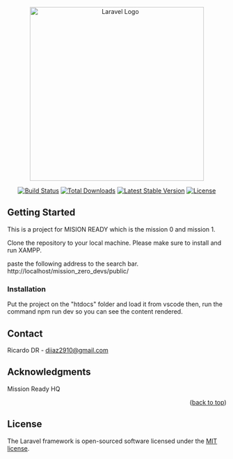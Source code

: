 <p align="center"><a href="https://laravel.com" target="_blank"><img src="https://raw.githubusercontent.com/laravel/art/master/logo-lockup/5%20SVG/2%20CMYK/1%20Full%20Color/laravel-logolockup-cmyk-red.svg" width="400" alt="Laravel Logo"></a></p>

<p align="center">
<a href="https://github.com/laravel/framework/actions"><img src="https://github.com/laravel/framework/workflows/tests/badge.svg" alt="Build Status"></a>
<a href="https://packagist.org/packages/laravel/framework"><img src="https://img.shields.io/packagist/dt/laravel/framework" alt="Total Downloads"></a>
<a href="https://packagist.org/packages/laravel/framework"><img src="https://img.shields.io/packagist/v/laravel/framework" alt="Latest Stable Version"></a>
<a href="https://packagist.org/packages/laravel/framework"><img src="https://img.shields.io/packagist/l/laravel/framework" alt="License"></a>
</p>

<!-- GETTING STARTED -->
## Getting Started

This is a project for MISION READY which is the mission 0 and mission 1.

Clone the repository to your local machine. Please make sure to install and run XAMPP.

paste the following address to the search bar.
http://localhost/mission_zero_devs/public/


### Installation

Put the project on the "htdocs" folder and load it from vscode then, run the command npm run dev so you can see the content rendered.



<!-- CONTACT -->
## Contact

Ricardo DR - diiaz2910@gmail.com


<!-- ACKNOWLEDGMENTS -->
## Acknowledgments
Mission Ready HQ
<p align="right">(<a href="#readme-top">back to top</a>)</p>


## License

The Laravel framework is open-sourced software licensed under the [MIT license](https://opensource.org/licenses/MIT).
